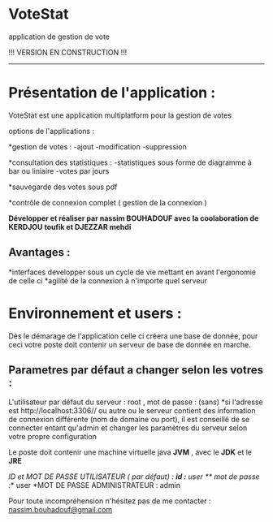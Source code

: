 # VoteStat
application de gestion de vote



 !!! VERSION EN CONSTRUCTION !!!

******************************

# Présentation de l'application :

VoteStat est une application multiplatform pour la gestion de votes 

options de l'applications : 

*gestion de votes : 
 -ajout 
 -modification 
 -suppression 
    
*consultation des statistiques :
 -statistiques sous forme de diagramme à bar ou liniaire 
 -votes par jours 

*sauvegarde des votes sous pdf 

*contrôle de connexion complet ( gestion de la connexion ) 

 **Développer et réaliser par nassim BOUHADOUF 
                avec la coolaboration de KERDJOU toufik et DJEZZAR mehdi**


## Avantages : 

*interfaces developper sous un cycle de vie mettant en avant l'ergonomie de celle ci 
*agilité de la connexion à n'importe quel serveur 

# Environnement et users : 

Dès le démarage de l'application celle ci créera une base de donnée, pour ceci votre poste doit contenir un serveur de base de donnée en marche. 

## Parametres par défaut a changer selon les votres : 
 L'utilisateur par défaut du serveur : root    ,    mot de passe : (sans) 
*si l'adresse est http://localhost:3306// ou autre ou le serveur contient des information de connexion différente (nom de domaine ou port), il est conseillé de se connecter entant qu'admin et changer les paramètres du serveur selon votre propre configuration  

Le poste doit contenir une machine virtuelle java **JVM** , avec le **JDK** et le **JRE** 

*ID et  MOT DE PASSE UTILISATEUR ( par défaut) :      **id :** user   ** mot de passe :** user 
*MOT DE PASSE ADMINISTRATEUR :  admin 



Pour toute incompréhension n'hésitez pas de me contacter : nassim.bouhadouf@gmail.com  


